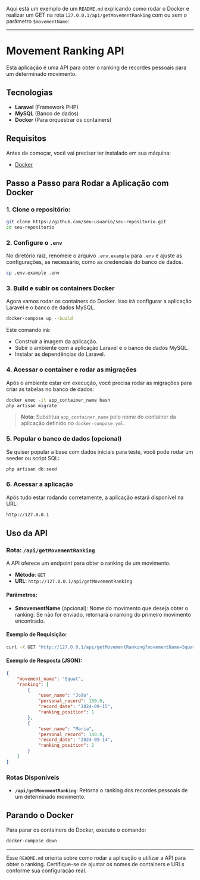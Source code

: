 Aqui está um exemplo de um `README.md` explicando como rodar o Docker e realizar um GET na rota `127.0.0.1/api/getMovementRanking` com ou sem o parâmetro `$movementName`:

---

# Movement Ranking API

Esta aplicação é uma API para obter o ranking de recordes pessoais para um determinado movimento.

## Tecnologias

- **Laravel** (Framework PHP)
- **MySQL** (Banco de dados)
- **Docker** (Para orquestrar os containers)

## Requisitos

Antes de começar, você vai precisar ter instalado em sua máquina:

- [Docker](https://www.docker.com/get-started)

## Passo a Passo para Rodar a Aplicação com Docker

### 1. Clone o repositório:

```bash
git clone https://github.com/seu-usuario/seu-repositorio.git
cd seu-repositorio
```

### 2. Configure o `.env`

No diretório raiz, renomeie o arquivo `.env.example` para `.env` e ajuste as configurações, se necessário, como as credenciais do banco de dados.

```bash
cp .env.example .env
```

### 3. Build e subir os containers Docker

Agora vamos rodar os containers do Docker. Isso irá configurar a aplicação Laravel e o banco de dados MySQL.

```bash
docker-compose up --build
```

Este comando irá:
- Construir a imagem da aplicação.
- Subir o ambiente com a aplicação Laravel e o banco de dados MySQL.
- Instalar as dependências do Laravel.

### 4. Acessar o container e rodar as migrações

Após o ambiente estar em execução, você precisa rodar as migrações para criar as tabelas no banco de dados:

```bash
docker exec -it app_container_name bash
php artisan migrate
```

> **Nota**: Substitua `app_container_name` pelo nome do container da aplicação definido no `docker-compose.yml`.

### 5. Popular o banco de dados (opcional)

Se quiser popular a base com dados iniciais para teste, você pode rodar um seeder ou script SQL:

```bash
php artisan db:seed
```

### 6. Acessar a aplicação

Após tudo estar rodando corretamente, a aplicação estará disponível na URL:

```bash
http://127.0.0.1
```

## Uso da API

### Rota: `/api/getMovementRanking`

A API oferece um endpoint para obter o ranking de um movimento.

- **Método**: `GET`
- **URL**: `http://127.0.0.1/api/getMovementRanking`

#### Parâmetros:

- **$movementName** (opcional): Nome do movimento que deseja obter o ranking. Se não for enviado, retornará o ranking do primeiro movimento encontrado.

#### Exemplo de Requisição:

```bash
curl -X GET "http://127.0.0.1/api/getMovementRanking?movementName=Squat"
```

#### Exemplo de Resposta (JSON):

```json
{
    "movement_name": "Squat",
    "ranking": [
        {
            "user_name": "João",
            "personal_record": 150.0,
            "record_date": "2024-09-15",
            "ranking_position": 1
        },
        {
            "user_name": "Maria",
            "personal_record": 140.0,
            "record_date": "2024-09-14",
            "ranking_position": 2
        }
    ]
}
```

### Rotas Disponíveis

- **`/api/getMovementRanking`**: Retorna o ranking dos recordes pessoais de um determinado movimento.

## Parando o Docker

Para parar os containers do Docker, execute o comando:

```bash
docker-compose down
```

---

Esse `README.md` orienta sobre como rodar a aplicação e utilizar a API para obter o ranking. Certifique-se de ajustar os nomes de containers e URLs conforme sua configuração real.
